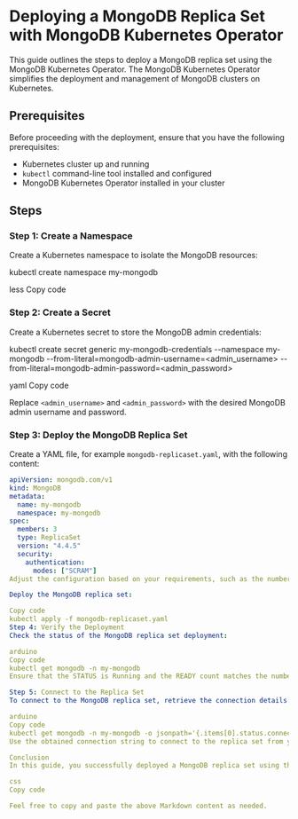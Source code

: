 # Deploying a MongoDB Replica Set with MongoDB Kubernetes Operator

This guide outlines the steps to deploy a MongoDB replica set using the MongoDB Kubernetes Operator. The MongoDB Kubernetes Operator simplifies the deployment and management of MongoDB clusters on Kubernetes.

## Prerequisites

Before proceeding with the deployment, ensure that you have the following prerequisites:

- Kubernetes cluster up and running
- `kubectl` command-line tool installed and configured
- MongoDB Kubernetes Operator installed in your cluster

## Steps

### Step 1: Create a Namespace

Create a Kubernetes namespace to isolate the MongoDB resources:

kubectl create namespace my-mongodb

less
Copy code

### Step 2: Create a Secret

Create a Kubernetes secret to store the MongoDB admin credentials:

kubectl create secret generic my-mongodb-credentials
--namespace my-mongodb
--from-literal=mongodb-admin-username=<admin_username>
--from-literal=mongodb-admin-password=<admin_password>

yaml
Copy code

Replace `<admin_username>` and `<admin_password>` with the desired MongoDB admin username and password.

### Step 3: Deploy the MongoDB Replica Set

Create a YAML file, for example `mongodb-replicaset.yaml`, with the following content:

```yaml
apiVersion: mongodb.com/v1
kind: MongoDB
metadata:
  name: my-mongodb
  namespace: my-mongodb
spec:
  members: 3
  type: ReplicaSet
  version: "4.4.5"
  security:
    authentication:
      modes: ["SCRAM"]
Adjust the configuration based on your requirements, such as the number of replica set members, MongoDB version, and authentication settings.

Deploy the MongoDB replica set:

Copy code
kubectl apply -f mongodb-replicaset.yaml
Step 4: Verify the Deployment
Check the status of the MongoDB replica set deployment:

arduino
Copy code
kubectl get mongodb -n my-mongodb
Ensure that the STATUS is Running and the READY count matches the number of replica set members.

Step 5: Connect to the Replica Set
To connect to the MongoDB replica set, retrieve the connection details:

arduino
Copy code
kubectl get mongodb -n my-mongodb -o jsonpath='{.items[0].status.connectionString}'
Use the obtained connection string to connect to the replica set from your application or MongoDB client.

Conclusion
In this guide, you successfully deployed a MongoDB replica set using the MongoDB Kubernetes Operator. You can now leverage the power and scalability of MongoDB on Kubernetes for your applications.

css
Copy code

Feel free to copy and paste the above Markdown content as needed.



